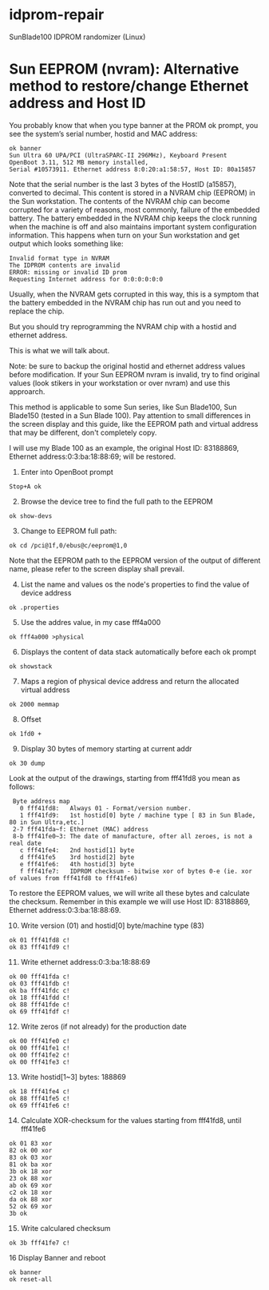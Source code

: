 # idprom-repair
SunBlade100 IDPROM randomizer (Linux)

# Sun EEPROM (nvram): Alternative method to restore/change Ethernet address and Host ID

You probably know that when you type banner at the PROM ok prompt, you see the system’s serial number, hostid and MAC address:
```
ok banner 
Sun Ultra 60 UPA/PCI (UltraSPARC-II 296MHz), Keyboard Present 
OpenBoot 3.11, 512 MB memory installed, 
Serial #10573911. Ethernet address 8:0:20:a1:58:57, Host ID: 80a15857 
```
Note that the serial number is the last 3 bytes of the HostID (a15857), converted to decimal.
This content is stored in a NVRAM chip (EEPROM) in the Sun workstation. The
contents of the NVRAM chip can become corrupted for a variety of reasons, most commonly, failure of the embedded battery.
The battery embedded in the NVRAM chip keeps the clock running when the machine is off and also maintains important system configuration information. 
This happens when turn on your Sun workstation and get output which looks something like:
```
Invalid format type in NVRAM
The IDPROM contents are invalid
ERROR: missing or invalid ID prom
Requesting Internet address for 0:0:0:0:0:0
```

Usually, when the NVRAM gets corrupted in this way, this is a symptom that the battery embedded in the
NVRAM chip has run out and you need to replace the chip. 

But you should try reprogramming the NVRAM chip with a hostid and ethernet address. 

This is what we will talk about.

Note: be sure to backup the original hostid and ethernet address values before modification. 
If your Sun EEPROM nvram is invalid, try to find original values (look stikers in your workstation or over nvram) and use this approarch.

This method is applicable to some Sun series, like Sun Blade100, Sun Blade150 (tested in a Sun Blade 100). 
Pay attention to small differences in the screen display and this guide, like the EEPROM path and virtual address that may be different, don't completely copy.


I will use my Blade 100 as an example, the original Host ID: 83188869, Ethernet address:0:3:ba:18:88:69; will be restored. 

 
 1. Enter into OpenBoot prompt
 
 `Stop+A
 ok`
 
 2. Browse the device tree to find the full path to the EEPROM
 
 `ok show-devs` 
 
 3. Change to EEPROM full path:
 
 `ok cd /pci@1f,0/ebus@c/eeprom@1,0`
 
 Note that the EEPROM path to the EEPROM version of the output of different name, please refer to the screen display shall prevail. 
 
 4. List the name and values os the node's properties to find the value of device address
 
 `ok .properties`
 
 5. Use the addres value, in my case fff4a000
 
 `ok fff4a000 >physical`
 
 6. Displays the content of data stack automatically before each ok prompt
 
 `ok showstack`
 
 7. Maps a region of physical device address and return the allocated virtual address
 
 `ok 2000 memmap`
 
 8. Offset
 
 `ok 1fd0 +`
 
 9. Display 30 bytes of memory starting at current addr
 
 `ok 30 dump`
 
 Look at the output of the drawings, starting from fff41fd8 you mean as follows: 
```
 Byte address map
   0 fff41fd8:   Always 01 - Format/version number.
   1 fff41fd9:   1st hostid[0] byte / machine type [ 83 in Sun Blade, 80 in Sun Ultra,etc.]
 2-7 fff41fda~f: Ethernet (MAC) address 
 8-b fff41fe0~3: The date of manufacture, ofter all zeroes, is not a real date
   c fff41fe4:   2nd hostid[1] byte
   d fff41fe5    3rd hostid[2] byte
   e fff41fe6:   4th hostid[3] byte 
   f fff41fe7:   IDPROM checksum - bitwise xor of bytes 0-e (ie. xor of values from fff41fd8 to fff41fe6)
```
To restore the EEPROM values, we will write all these bytes and calculate the checksum. Remember in this example we will use Host ID: 83188869, Ethernet address:0:3:ba:18:88:69.

10. Write version (01) and hostid[0] byte/machine type (83)

```
ok 01 fff41fd8 c!
ok 83 fff41fd9 c!
```

11. Write ethernet address:0:3:ba:18:88:69

```
ok 00 fff41fda c!
ok 03 fff41fdb c!
ok ba fff41fdc c!
ok 18 fff41fdd c!
ok 88 fff41fde c!
ok 69 fff41fdf c!
```

12. Write zeros (if not already) for the production date

```
ok 00 fff41fe0 c!
ok 00 fff41fe1 c!
ok 00 fff41fe2 c!
ok 00 fff41fe3 c!
```

13. Write hostid[1~3] bytes: 188869

```
ok 18 fff41fe4 c!
ok 88 fff41fe5 c!
ok 69 fff41fe6 c!
``` 

14. Calculate XOR-checksum for the values starting from fff41fd8, until fff41fe6

```
ok 01 83 xor
82 ok 00 xor
83 ok 03 xor
81 ok ba xor
3b ok 18 xor
23 ok 88 xor
ab ok 69 xor
c2 ok 18 xor
da ok 88 xor
52 ok 69 xor
3b ok
```

15. Write calculared checksum

```
ok 3b fff41fe7 c!
```

16 Display Banner and reboot

```
ok banner
ok reset-all
```
